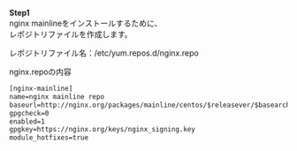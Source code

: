 **Step1**  
nginx mainlineをインストールするために、  
レポジトリファイルを作成します。  

レポジトリファイル名：/etc/yum.repos.d/nginx.repo

nginx.repoの内容  
```txt
[nginx-mainline]
name=nginx mainline repo
baseurl=http://nginx.org/packages/mainline/centos/$releasever/$basearch/
gpgcheck=0
enabled=1
gpgkey=https://nginx.org/keys/nginx_signing.key
module_hotfixes=true
```
